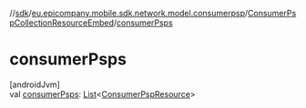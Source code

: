 //[sdk](../../../index.md)/[eu.epicompany.mobile.sdk.network.model.consumerpsp](../index.md)/[ConsumerPspCollectionResourceEmbed](index.md)/[consumerPsps](consumer-psps.md)

# consumerPsps

[androidJvm]\
val [consumerPsps](consumer-psps.md): [List](https://kotlinlang.org/api/latest/jvm/stdlib/kotlin.collections/-list/index.html)&lt;[ConsumerPspResource](../-consumer-psp-resource/index.md)&gt;
